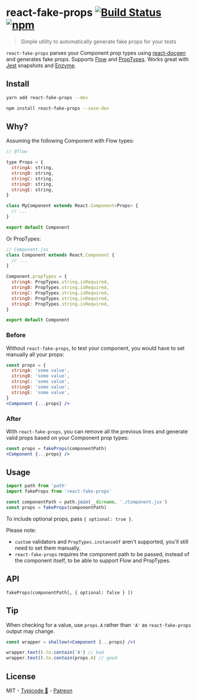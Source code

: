 # react-fake-props [![Build Status](https://travis-ci.org/typicode/react-fake-props.svg?branch=master)](https://travis-ci.org/typicode/react-fake-props) [![npm](https://badge.fury.io/js/react-fake-props.svg)](https://www.npmjs.com/package/react-fake-props)

> Simple utility to automatically generate fake props for your tests

`react-fake-props` parses your Component prop types using [react-docgen](https://github.com/reactjs/react-docgen) and generates fake props. Supports [Flow](https://flow.org) and [PropTypes](https://github.com/facebook/prop-types). Works great with [Jest](https://facebook.github.io/jest/) snapshots and [Enzyme](https://github.com/airbnb/enzyme).

## Install

```sh
yarn add react-fake-props --dev
```

```sh
npm install react-fake-props --save-dev
```

## Why?

Assuming the following Component with Flow types:

```jsx
// @flow

type Props = {
  stringA: string,
  stringB: string,
  stringC: string,
  stringD: string,
  stringE: string,
}

class MyComponent extends React.Component<Props> {
  // ...
}

export default Component
```

Or PropTypes:

```jsx
// Component.jsx
class Component extends React.Component {
  // ...
}

Component.propTypes = {
  stringA: PropTypes.string.isRequired,
  stringB: PropTypes.string.isRequired,
  stringC: PropTypes.string.isRequired,
  stringD: PropTypes.string.isRequired,
  stringE: PropTypes.string.isRequired,
}

export default Component
```

### Before

Without `react-fake-props`, to test your component, you would have to set manually all your props:

```jsx
const props = {
  stringA: 'some value',
  stringB: 'some value',
  stringC: 'some value',
  stringD: 'some value',
  stringE: 'some value',
}
<Component {...props} />
```

### After

With `react-fake-props`, you can remove all the previous lines and generate valid props based on your Component prop types:

```jsx
const props = fakeProps(componentPath)
<Component {...props} />
```

## Usage

```js
import path from 'path'
import fakeProps from 'react-fake-props'

const componentPath = path.join(__dirname, './Component.jsx')
const props = fakeProps(componentPath)
```

To include optional props, pass `{ optional: true }`.

Please note:
- `custom` validators and `PropTypes.instanceOf` aren't supported, you'll still need to set them manually.
- `react-fake-props` requires the component path to be passed, instead of the component itself, to be able to support Flow and PropTypes.

## API

`fakeProps(componentPath[, { optional: false } ])`

## Tip

When checking for a value, use `props.A` rather than `'A'` as `react-fake-props` output may change.

```jsx
const wrapper = shallow(<Component {...props} />)

wrapper.text().to.contain('A') // bad
wrapper.text().to.contain(props.A) // good
```

## License

MIT - [Typicode :cactus:](https://github.com/typicode) - [Patreon](https://www.patreon.com/typicode)
